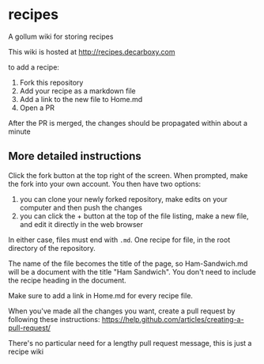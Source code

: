 # recipes
A gollum wiki for storing recipes

This wiki is hosted at http://recipes.decarboxy.com

to add a recipe:

1. Fork this repository
2. Add your recipe as a markdown file
3. Add a link to the new file to Home.md
4. Open a PR

After the PR is merged, the changes should be propagated within about a minute

## More detailed instructions

Click the fork button at the top right of the screen. When prompted, make the fork into your own account.  You then have two options:

1. you can clone your newly forked repository, make edits on your computer and then push the changes
2. you can click the + button at the top of the file listing, make a new file, and edit it directly in the web browser

In either case, files must end with ```.md```. One recipe for file, in the root directory of the repository.

The name of the file becomes the title of the page, so Ham-Sandwich.md will be a document with the title "Ham Sandwich".  You don't need to include the recipe heading in the document. 

Make sure to add a link in Home.md for every recipe file.

When you've made all the changes you want, create a pull request by following these instructions: https://help.github.com/articles/creating-a-pull-request/

There's no particular need for a lengthy pull request message, this is just a recipe wiki